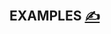 
## EXAMPLES [<span style='font-size:20px;'>&#x270D;</span>](https://github.com/java-func/www/edit/main/DOCS/EXAMPLES.md)
